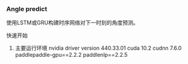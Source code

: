 ### Angle predict

使用LSTM或GRU构建时序网络对下一时刻的角度预测。

快速开始
1. 主要运行环境
nvidia driver version 440.33.01
cuda 10.2
cudnn 7.6.0 
paddlepaddle-gpu==2.2.2
paddlenlp==2.2.5

